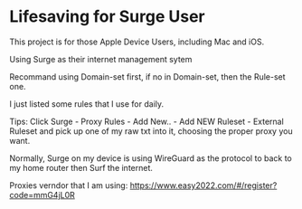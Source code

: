 # Lifesaving for Surge User
This project is for those Apple Device Users, including Mac and iOS.

Using Surge as their internet management sytem

Recommand using Domain-set first, if no in Domain-set, then the Rule-set one.

I just listed some rules that I use for daily.

Tips: Click Surge - Proxy Rules - Add New.. - Add NEW Ruleset - External Ruleset and pick up one of my raw txt into it, choosing the proper proxy you want.

Normally, Surge on my device is using WireGuard as the protocol to back to my home router then Surf the internet.

Proxies verndor that I am using: https://www.easy2022.com/#/register?code=mmG4jL0R
